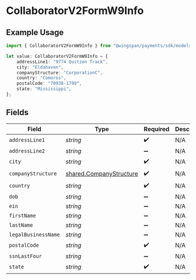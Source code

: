 # CollaboratorV2FormW9Info

## Example Usage

```typescript
import { CollaboratorV2FormW9Info } from "@wingspan/payments/sdk/models/shared";

let value: CollaboratorV2FormW9Info = {
    addressLine1: "9774 Quitzon Track",
    city: "Eldahaven",
    companyStructure: "CorporationC",
    country: "Comoros",
    postalCode: "70938-1799",
    state: "Mississippi",
};
```

## Fields

| Field                                                                     | Type                                                                      | Required                                                                  | Description                                                               |
| ------------------------------------------------------------------------- | ------------------------------------------------------------------------- | ------------------------------------------------------------------------- | ------------------------------------------------------------------------- |
| `addressLine1`                                                            | *string*                                                                  | :heavy_check_mark:                                                        | N/A                                                                       |
| `addressLine2`                                                            | *string*                                                                  | :heavy_minus_sign:                                                        | N/A                                                                       |
| `city`                                                                    | *string*                                                                  | :heavy_check_mark:                                                        | N/A                                                                       |
| `companyStructure`                                                        | [shared.CompanyStructure](../../../sdk/models/shared/companystructure.md) | :heavy_check_mark:                                                        | N/A                                                                       |
| `country`                                                                 | *string*                                                                  | :heavy_check_mark:                                                        | N/A                                                                       |
| `dob`                                                                     | *string*                                                                  | :heavy_minus_sign:                                                        | N/A                                                                       |
| `ein`                                                                     | *string*                                                                  | :heavy_minus_sign:                                                        | N/A                                                                       |
| `firstName`                                                               | *string*                                                                  | :heavy_minus_sign:                                                        | N/A                                                                       |
| `lastName`                                                                | *string*                                                                  | :heavy_minus_sign:                                                        | N/A                                                                       |
| `legalBusinessName`                                                       | *string*                                                                  | :heavy_minus_sign:                                                        | N/A                                                                       |
| `postalCode`                                                              | *string*                                                                  | :heavy_check_mark:                                                        | N/A                                                                       |
| `ssnLastFour`                                                             | *string*                                                                  | :heavy_minus_sign:                                                        | N/A                                                                       |
| `state`                                                                   | *string*                                                                  | :heavy_check_mark:                                                        | N/A                                                                       |